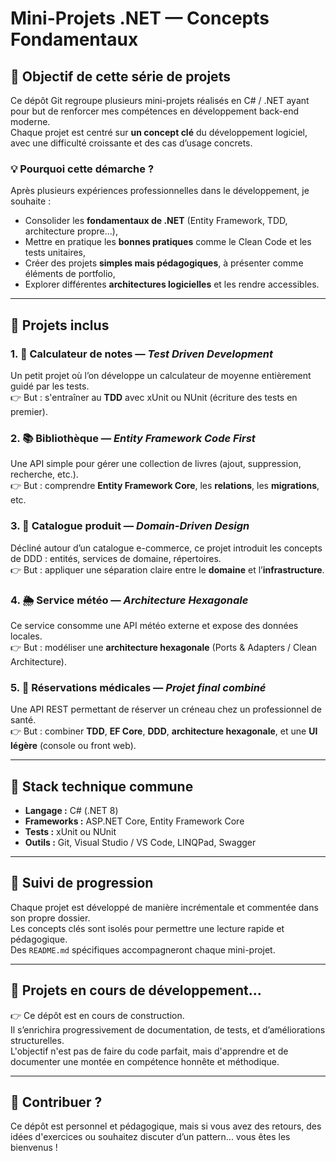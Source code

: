 # Mini-Projets .NET — Concepts Fondamentaux

## 🎯 Objectif de cette série de projets

Ce dépôt Git regroupe plusieurs mini-projets réalisés en C# / .NET ayant pour but de renforcer mes compétences en développement back-end moderne.  
Chaque projet est centré sur **un concept clé** du développement logiciel, avec une difficulté croissante et des cas d’usage concrets.

### 💡 Pourquoi cette démarche ?

Après plusieurs expériences professionnelles dans le développement, je souhaite :
- Consolider les **fondamentaux de .NET** (Entity Framework, TDD, architecture propre...),
- Mettre en pratique les **bonnes pratiques** comme le Clean Code et les tests unitaires,
- Créer des projets **simples mais pédagogiques**, à présenter comme éléments de portfolio,
- Explorer différentes **architectures logicielles** et les rendre accessibles.

---

## 🧱 Projets inclus

### 1. 📏 Calculateur de notes — _Test Driven Development_
Un petit projet où l’on développe un calculateur de moyenne entièrement guidé par les tests.  
👉 But : s'entraîner au **TDD** avec xUnit ou NUnit (écriture des tests en premier).

### 2. 📚 Bibliothèque — _Entity Framework Code First_
Une API simple pour gérer une collection de livres (ajout, suppression, recherche, etc.).  
👉 But : comprendre **Entity Framework Core**, les **relations**, les **migrations**, etc.

### 3. 🛒 Catalogue produit — _Domain-Driven Design_
Décliné autour d’un catalogue e-commerce, ce projet introduit les concepts de DDD : entités, services de domaine, répertoires.  
👉 But : appliquer une séparation claire entre le **domaine** et l’**infrastructure**.

### 4. 🌦️ Service météo — _Architecture Hexagonale_
Ce service consomme une API météo externe et expose des données locales.  
👉 But : modéliser une **architecture hexagonale** (Ports & Adapters / Clean Architecture).

### 5. 🏥 Réservations médicales — _Projet final combiné_
Une API REST permettant de réserver un créneau chez un professionnel de santé.  
👉 But : combiner **TDD**, **EF Core**, **DDD**, **architecture hexagonale**, et une **UI légère** (console ou front web).

---

## 🔧 Stack technique commune

- **Langage :** C# (.NET 8)
- **Frameworks :** ASP.NET Core, Entity Framework Core
- **Tests :** xUnit ou NUnit
- **Outils :** Git, Visual Studio / VS Code, LINQPad, Swagger

---

## 🧠 Suivi de progression

Chaque projet est développé de manière incrémentale et commentée dans son propre dossier.  
Les concepts clés sont isolés pour permettre une lecture rapide et pédagogique.  
Des `README.md` spécifiques accompagneront chaque mini-projet.

---

## 📌 Projets en cours de développement...

👉 Ce dépôt est en cours de construction.  
Il s’enrichira progressivement de documentation, de tests, et d’améliorations structurelles.  
L'objectif n'est pas de faire du code parfait, mais d'apprendre et de documenter une montée en compétence honnête et méthodique.

---

## 🤝 Contribuer ?

Ce dépôt est personnel et pédagogique, mais si vous avez des retours, des idées d'exercices ou souhaitez discuter d’un pattern... vous êtes les bienvenus !

